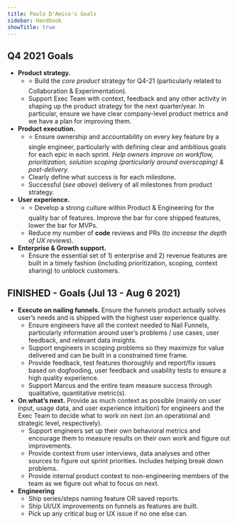 ```yaml
---
title: Paolo D'Amico's Goals
sidebar: Handbook
showTitle: true
---
```


## Q4 2021 Goals

- **Product strategy.**
  - ⭐️ Build the _core product_ strategy for Q4-21 (particularly related to Collaboration & Experimentation).
  - Support Exec Team with context, feedback and any other activity in shaping up the product strategy for the next quarter/year. In particular, ensure we have clear company-level product metrics and we have a plan for improving them.
- **Product execution.**
  - ⭐️ Ensure ownership and accountability on every key feature by a single engineer, particularly with defining clear and ambitious goals for each epic in each sprint. *Help owners improve on workflow, prioritization, solution scoping (particularly around overscoping) & post-delivery.*
  - Clearly define what success is for each milestone.
  - Successful (*see above*) delivery of all milestones from product strategy.
- **User experience.**
  - ⭐️ Develop a strong culture within Product & Engineering for the quality bar of features. Improve the bar for core shipped features, lower the bar for MVPs.
  - Reduce my number of **code** reviews and PRs (*to increase the depth of UX reviews*).
- **Enterprise & Growth support.**
  - Ensure the essential set of 1) enterprise and 2) revenue features are built in a timely fashion (including prioritization, scoping, context sharing) to unblock customers.
    
## FINISHED -  Goals (Jul 13 - Aug 6 2021)
- **Execute on nailing funnels.** Ensure the funnels product actually solves user’s needs and is shipped with the highest user experience quality.
  - Ensure engineers have all the context needed to Nail Funnels, particularly information around user’s problems / use cases, user feedback, and relevant data insights.
  - Support engineers in scoping problems so they maximize for value delivered and can be built in a constrained time frame.  
  - Provide feedback, test features thoroughly and report/fix issues based on dogfooding, user feedback and usability tests to ensure a high quality experience.
  - Support Marcus and the entire team measure success through qualitative, quantitative metric(s).
- **On what’s next.** Provide as much context as possible (mainly on user input, usage data, and user experience intuition) for engineers and the Exec Team to decide what to work on next (on an operational and strategic level, respectively).
  - Support engineers set up their own behavioral metrics and encourage them to measure results on their own work and figure out improvements.
  - Provide context from user interviews, data analyses and other sources to figure out sprint priorities. Includes helping break down problems.
  - Provide internal product context to non-engineering members of the team as we figure out what to focus on next. 
- **Engineering**
  - Ship series/steps naming feature OR saved reports.
  - Ship UI/UX improvements on funnels as features are built.
  - Pick up any critical bug or UX issue if no one else can.